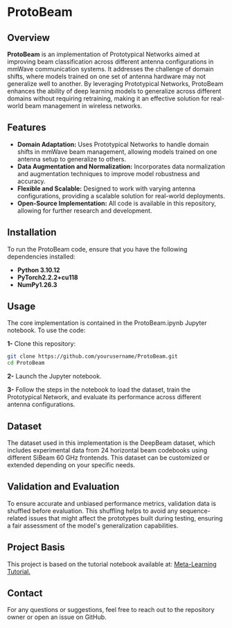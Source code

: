 # ProtoBeam

## Overview

**ProtoBeam** is an implementation of Prototypical Networks aimed at improving beam classification across different antenna configurations in mmWave communication systems. It addresses the challenge of domain shifts, where models trained on one set of antenna hardware may not generalize well to another. By leveraging Prototypical Networks, ProtoBeam enhances the ability of deep learning models to generalize across different domains without requiring retraining, making it an effective solution for real-world beam management in wireless networks.

## Features

- **Domain Adaptation:** Uses Prototypical Networks to handle domain shifts in mmWave beam management, allowing models trained on one antenna setup to generalize to others.
- **Data Augmentation and Normalization:** Incorporates data normalization and augmentation techniques to improve model robustness and accuracy.
- **Flexible and Scalable:** Designed to work with varying antenna configurations, providing a scalable solution for real-world deployments.
- **Open-Source Implementation:** All code is available in this repository, allowing for further research and development.

## Installation

To run the ProtoBeam code, ensure that you have the following dependencies installed:

- **Python 3.10.12**
- **PyTorch2.2.2+cu118**
- **NumPy1.26.3**

## Usage

The core implementation is contained in the ProtoBeam.ipynb Jupyter notebook. To use the code:

**1-** Clone this repository:
```bash
git clone https://github.com/yourusername/ProtoBeam.git
cd ProtoBeam
```

**2-** Launch the Jupyter notebook.

**3-** Follow the steps in the notebook to load the dataset, train the Prototypical Network, and evaluate its performance across different antenna configurations.


## Dataset

The dataset used in this implementation is the DeepBeam dataset, which includes experimental data from 24 horizontal beam codebooks using different SiBeam 60 GHz frontends. This dataset can be customized or extended depending on your specific needs.

## Validation and Evaluation

To ensure accurate and unbiased performance metrics, validation data is shuffled before evaluation. This shuffling helps to avoid any sequence-related issues that might affect the prototypes built during testing, ensuring a fair assessment of the model's generalization capabilities.

## Project Basis

This project is based on the tutorial notebook available at: [Meta-Learning Tutorial.](https://github.com/phlippe/uvadlc_notebooks/blob/master/docs/tutorial_notebooks/tutorial16/Meta_Learning.ipynb)


## Contact

For any questions or suggestions, feel free to reach out to the repository owner or open an issue on GitHub.
